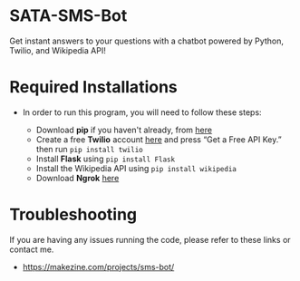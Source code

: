 # SATA-SMS-Bot
Get instant answers to your questions with a chatbot powered by Python, Twilio, and Wikipedia API!

# Required Installations

- In order to run this program, you will need to follow these steps:

    - Download **pip** if you haven't already, from [here](https://pip.pypa.io/en/stable/installing/)
    - Create a free **Twilio** account [here](https://www.twilio.com/) and press “Get a Free API Key.”
      then run `pip install twilio`
    - Install **Flask** using `pip install Flask`
    - Install the Wikipedia API using `pip install wikipedia`
    - Download **Ngrok** [here](https://ngrok.com/)
    
# Troubleshooting

If you are having any issues running the code, please refer to these links or contact me. 
    
   - https://makezine.com/projects/sms-bot/
